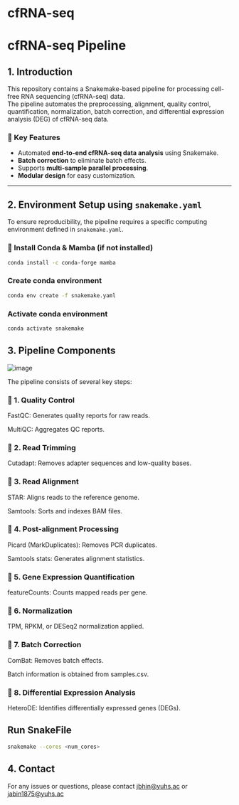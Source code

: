 # cfRNA-seq
# cfRNA-seq Pipeline

## **1. Introduction**
This repository contains a Snakemake-based pipeline for processing cell-free RNA sequencing (cfRNA-seq) data.  
The pipeline automates the preprocessing, alignment, quality control, quantification, normalization, batch correction, and differential expression analysis (DEG) of cfRNA-seq data.  

### **🔹 Key Features**
- Automated **end-to-end cfRNA-seq data analysis** using Snakemake.
- **Batch correction** to eliminate batch effects.
- Supports **multi-sample parallel processing**.
- **Modular design** for easy customization.

---

## **2. Environment Setup using `snakemake.yaml`**
To ensure reproducibility, the pipeline requires a specific computing environment defined in `snakemake.yaml`.

### **🔹 Install Conda & Mamba (if not installed)**
```bash
conda install -c conda-forge mamba
```
###  Create conda environment 
```bash
conda env create -f snakemake.yaml
```
###  Activate conda environment
```bash
conda activate snakemake
```
## **3. Pipeline Components**
![image](https://github.com/user-attachments/assets/bdf5c52f-b8ff-4703-b4b5-2d7e79e80852)

The pipeline consists of several key steps:

### 🔹 1. Quality Control

FastQC: Generates quality reports for raw reads.

MultiQC: Aggregates QC reports.


### 🔹 2. Read Trimming

Cutadapt: Removes adapter sequences and low-quality bases.


### 🔹 3. Read Alignment

STAR: Aligns reads to the reference genome.

Samtools: Sorts and indexes BAM files.


### 🔹 4. Post-alignment Processing

Picard (MarkDuplicates): Removes PCR duplicates.

Samtools stats: Generates alignment statistics.


### 🔹 5. Gene Expression Quantification

featureCounts: Counts mapped reads per gene.


### 🔹 6. Normalization

TPM, RPKM, or DESeq2 normalization applied.


### 🔹 7. Batch Correction

ComBat: Removes batch effects.

Batch information is obtained from samples.csv.


### 🔹 8. Differential Expression Analysis

HeteroDE: Identifies differentially expressed genes (DEGs).

## Run SnakeFile
```bash
snakemake --cores <num_cores>
```

## **4. Contact**
For any issues or questions, please contact jbhin@yuhs.ac or jabin1875@yuhs.ac
